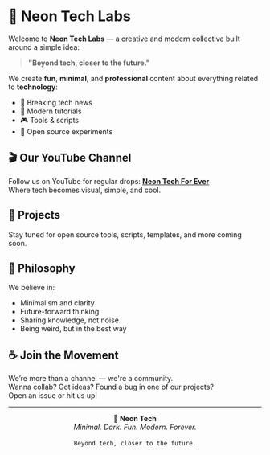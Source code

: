 # 🚀 Neon Tech Labs

Welcome to **Neon Tech Labs** — a creative and modern collective built around a simple idea:

> **"Beyond tech, closer to the future."**

We create **fun**, **minimal**, and **professional** content about everything related to **technology**:
- 📰 Breaking tech news
- 🎥 Modern tutorials
- 🎮 Tools & scripts
- 🧠 Open source experiments

## 🎬 Our YouTube Channel
Follow us on YouTube for regular drops:
**[Neon Tech For Ever](https://www.youtube.com/@neontechcore)**  
Where tech becomes visual, simple, and cool.

## 🧪 Projects
Stay tuned for open source tools, scripts, templates, and more coming soon.

## 🧠 Philosophy
We believe in:
- Minimalism and clarity
- Future-forward thinking
- Sharing knowledge, not noise
- Being weird, but in the best way

## ☕ Join the Movement
We’re more than a channel — we're a community.  
Wanna collab? Got ideas? Found a bug in one of our projects?  
Open an issue or hit us up!

---

<p align="center">
  <strong>🌌 Neon Tech</strong><br>
  <em>Minimal. Dark. Fun. Modern. Forever.</em><br><br>
  <code>Beyond tech, closer to the future.</code>
</p>
